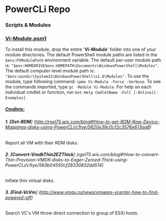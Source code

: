 # PowerCLi Repo
### Scripts & Modules

### </b><ins>Vi-Module.psm1</ins></b>

To install this module, drop the entire '<b>Vi-Module</b>' folder into one of your module directories.
The default PowerShell module paths are listed in the `$env:PSModulePath` environment variable.
The default per-user module path is: `"$env:HOMEDRIVE$env:HOMEPATH\Documents\WindowsPowerShell\Modules"`.
The default computer-level module path is: `"$env:windir\System32\WindowsPowerShell\v1.0\Modules"`.
To use the module, type following command: `ipmo Vi-Module -Force -Verbose`.
To see the commands imported, type `gc -Module Vi-Module`.
For help on each individual cmdlet or function, run `Get-Help CmdletName -Full [-Online][-Examples]`.

##### <ins>Cmdlets:</ins>

###### <b>1. [Get-RDM</b>] (http://rgel75.wix.com/blog#!How-to-get-RDM-Raw-Device-Mappings-disks-using-PowerCLi/c1tye/5620e39c0cf2c3576e613aa8)

Report all VM with their RDM disks.

###### <b>2. [Convert-VmdkThin2EZThick</b>] (rgel75.wix.com/blog#!How-to-convert-Thin-Provision-VMDK-disks-to-Eager-Zeroed-Thick-using-PowerCLi/c1tye/563b04550cf28330832dd514)

Inflate thin virtual disks.

###### <b>3. [Find-VcVm</b>] (http://www.vmgu.ru/news/vmware-vcenter-how-to-find-powered-off)

Search VC's VM throw direct connection to group of ESXi hosts.
